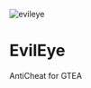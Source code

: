 ![evileye](https://github.com/user-attachments/assets/ddc088f0-b32f-4846-90f6-beb4e6c73230)
# EvilEye
AntiCheat for GTEA

